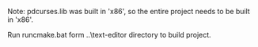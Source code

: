 Note: pdcurses.lib was built in 'x86', so the entire project needs to be built in 'x86'.

Run runcmake.bat form ..\text-editor directory to build project.
